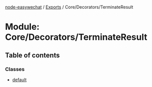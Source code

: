 [node-easywechat](../README.md) / [Exports](../modules.md) / Core/Decorators/TerminateResult

# Module: Core/Decorators/TerminateResult

## Table of contents

### Classes

- [default](../classes/Core_Decorators_TerminateResult.default.md)
